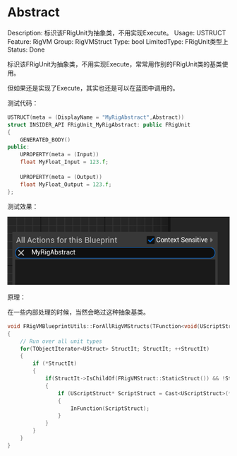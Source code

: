 # Abstract

Description: 标识该FRigUnit为抽象类，不用实现Execute。
Usage: USTRUCT
Feature: RigVM
Group: RigVMStruct
Type: bool
LimitedType: FRigUnit类型上
Status: Done

标识该FRigUnit为抽象类，不用实现Execute，常常用作别的FRigUnit类的基类使用。

但如果还是实现了Execute，其实也还是可以在蓝图中调用的。

测试代码：

```cpp
USTRUCT(meta = (DisplayName = "MyRigAbstract",Abstract))
struct INSIDER_API FRigUnit_MyRigAbstract: public FRigUnit
{
	GENERATED_BODY()
public:
	UPROPERTY(meta = (Input))
	float MyFloat_Input = 123.f;

	UPROPERTY(meta = (Output))
	float MyFloat_Output = 123.f;
};
```

测试效果：

![Untitled](Abstract/Untitled.png)

原理：

在一些内部处理的时候，当然会略过这种抽象基类。

```cpp
void FRigVMBlueprintUtils::ForAllRigVMStructs(TFunction<void(UScriptStruct*)> InFunction)
{
	// Run over all unit types
	for(TObjectIterator<UStruct> StructIt; StructIt; ++StructIt)
	{
		if (*StructIt)
		{
			if(StructIt->IsChildOf(FRigVMStruct::StaticStruct()) && !StructIt->HasMetaData(FRigVMStruct::AbstractMetaName))
			{
				if (UScriptStruct* ScriptStruct = Cast<UScriptStruct>(*StructIt))
				{
					InFunction(ScriptStruct);
				}
			}
		}
	}
}
```